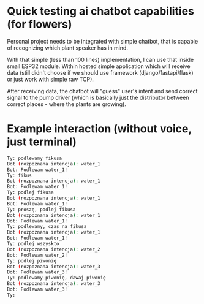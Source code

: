 # Quick testing ai chatbot capabilities (for flowers)

Personal project needs to be integrated with simple chatbot, that is capable of recognizing which plant speaker has in mind. 

With that simple (less than 100 lines) implementation, I can use that inside small ESP32 module. Within hosted simple application which will receive data (still didn't choose if we should use framework (django/fastapi/flask) or just work with simple raw TCP).

After receiving data, the chatbot will "guess" user's intent and send correct signal to the pump driver (which is basically just the distributor between correct places - where the plants are growing).

# Example interaction (without voice, just terminal)

```bash
Ty: podlewamy fikusa
Bot (rozpoznana intencja): water_1
Bot: Podlewam water_1!
Ty: fikus
Bot (rozpoznana intencja): water_1
Bot: Podlewam water_1!
Ty: podlej fikusa
Bot (rozpoznana intencja): water_1
Bot: Podlewam water_1!
Ty: proszę, podlej fikusa
Bot (rozpoznana intencja): water_1
Bot: Podlewam water_1!
Ty: podlewamy, czas na fikusa
Bot (rozpoznana intencja): water_1
Bot: Podlewam water_1!
Ty: podlej wszyskto
Bot (rozpoznana intencja): water_2
Bot: Podlewam water_2!
Ty: podlej piwonię
Bot (rozpoznana intencja): water_3
Bot: Podlewam water_3!
Ty: podlewamy piwonię, dawaj piwonię
Bot (rozpoznana intencja): water_3
Bot: Podlewam water_3!
Ty:
```
